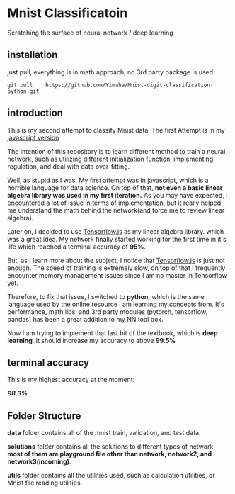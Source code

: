# Mnist Classificatoin

Scratching the surface of neural network / deep learning

## installation

just pull, everything is in math approach, no 3rd party package is used

```
git pull    https://github.com/Yimaha/Mnist-digit-classification-python.git
```

## introduction

This is my second attempt to classify Mnist data. The first Attempt is in my 
[javascript version](https://github.com/Yimaha/MNIST-digit-recognistion-Neural-Network) 

The intention of this repository is to learn different method to train a neural network, such as 
utilizing different initialization function, implementing regulation, and deal with
data over-fitting.

Well, as stupid as I was, My first attempt was in javascript, which is a horrible language for data science. On top of that,
**not even a basic linear algebra library was used in my first iteration.** As you may have expected, I encountered
a lot of issue in terms of implementation, but it really helped me understand the math behind the network(and force me 
to review linear algebra). 

Later on, I decided to use [Tensorflow.js](https://www.tensorflow.org/js) as my linear algebra library. which was a 
great idea. My network finally started working for the first time in it's life which reached a 
terminal accuracy of **95%**.

But, as I learn more about the subject, I notice that [Tensorflow.js](https://www.tensorflow.org/js) is just not enough. The speed of training is 
extremely slow, on top of that I frequently encounter memory management issues since I am no master in Tensorflow yet.

Therefore, to fix that issue, I switched to **python**, which is the same language used by the online resource 
I am learning my concepts from. It's performance, math libs, and 3rd party modules (pytorch, tensorflow, pandas) has been a great addition
to my NN tool box.

Now I am trying to implement that last bit of the textbook, which is **deep learning**. It should increase my accuracy to above **99.5%**

## terminal accuracy
This is my highest accuracy at the moment: 

***98.3%***

## Folder Structure

**data** folder contains all of the mnist train, validation, and test data.

**solutions** folder contains all the solutions to different types of network. **most of them are playground file other than network, network2, and network3(incoming)**.

**utils** folder contains all the utilities used, such as calculation utilities, or Mnist file reading utilities.



